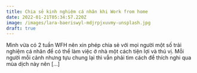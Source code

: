 ```yaml
---
title: Chia sẻ kinh nghiệm cá nhân khi Work from home
date: 2022-01-21T05:34:57.220Z
image: /images/lara-baeriswyl-mdjrpjxuvmy-unsplash.jpg
draft: true
---
```

<!--StartFragment-->

Mình vừa có 2 tuần WFH nên xin phép chia sẻ với mọi người một số trải nghiệm cá nhân để có thể làm việc ở nhà một cách tiện lợi và thú vị. Mỗi người mỗi cảnh nhưng tựu chung lại thì vẫn phải tìm cách để thích nghi qua mùa dịch này nên \[…]



<!--EndFragment-->